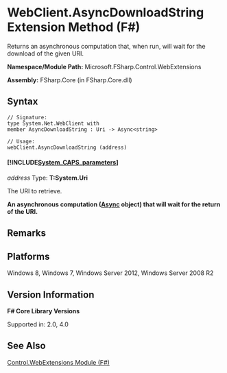 # WebClient.AsyncDownloadString Extension Method (F#)

Returns an asynchronous computation that, when run, will wait for the download of the given URI.

**Namespace/Module Path:** Microsoft.FSharp.Control.WebExtensions

**Assembly:** FSharp.Core (in FSharp.Core.dll)


## Syntax

```
// Signature:
type System.Net.WebClient with
member AsyncDownloadString : Uri -> Async<string>

// Usage:
webClient.AsyncDownloadString (address)
```

#### [!INCLUDE[System_CAPS_parameters](//System/Token/System_CAPS_parameters_md.md)]
*address*
Type: **T:System.Uri**


The URI to retrieve.



**An asynchronous computation ([Async](http://msdn.microsoft.com/en-us/library/03eb4d12-a01a-4565-a077-5e83f17cf6f7) object) that will wait for the return of the URI.**
## Remarks

## Platforms
Windows 8, Windows 7, Windows Server 2012, Windows Server 2008 R2


## Version Information
**F# Core Library Versions**

Supported in: 2.0, 4.0




## See Also
[Control.WebExtensions Module &#40;F&#35;&#41;](Control.WebExtensions+Module+%28FSharp%29.md)

